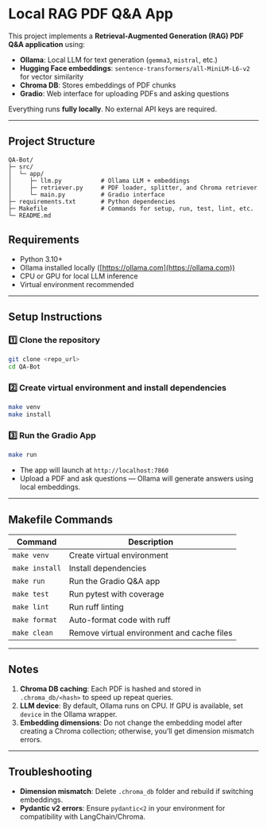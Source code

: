 # Local RAG PDF Q&A App

This project implements a **Retrieval-Augmented Generation (RAG) PDF Q&A application** using:

- **Ollama**: Local LLM for text generation (`gemma3`, `mistral`, etc.)  
- **Hugging Face embeddings**: `sentence-transformers/all-MiniLM-L6-v2` for vector similarity  
- **Chroma DB**: Stores embeddings of PDF chunks  
- **Gradio**: Web interface for uploading PDFs and asking questions  

Everything runs **fully locally**. No external API keys are required.  

---

## Project Structure

```
QA-Bot/
├─ src/
│  └─ app/
│     ├─ llm.py           # Ollama LLM + embeddings
│     ├─ retriever.py     # PDF loader, splitter, and Chroma retriever
│     └─ main.py          # Gradio interface
├─ requirements.txt       # Python dependencies
├─ Makefile               # Commands for setup, run, test, lint, etc.
└─ README.md

````

## Requirements

- Python 3.10+  
- Ollama installed locally ([https://ollama.com](https://ollama.com))  
- CPU or GPU for local LLM inference  
- Virtual environment recommended  

---

## Setup Instructions

### 1️⃣ Clone the repository

```bash
git clone <repo_url>
cd QA-Bot
````

### 2️⃣ Create virtual environment and install dependencies

```bash
make venv
make install
```

### 3️⃣ Run the Gradio App

```bash
make run
```

* The app will launch at `http://localhost:7860`
* Upload a PDF and ask questions — Ollama will generate answers using local embeddings.

---

## Makefile Commands

| Command        | Description                                |
| -------------- | ------------------------------------------ |
| `make venv`    | Create virtual environment                 |
| `make install` | Install dependencies                       |
| `make run`     | Run the Gradio Q\&A app                    |
| `make test`    | Run pytest with coverage                   |
| `make lint`    | Run ruff linting                           |
| `make format`  | Auto-format code with ruff                 |
| `make clean`   | Remove virtual environment and cache files |

---

## Notes

1. **Chroma DB caching**: Each PDF is hashed and stored in `.chroma_db/<hash>` to speed up repeat queries.
2. **LLM device**: By default, Ollama runs on CPU. If GPU is available, set `device` in the Ollama wrapper.
3. **Embedding dimensions**: Do not change the embedding model after creating a Chroma collection; otherwise, you’ll get dimension mismatch errors.

---

## Troubleshooting

* **Dimension mismatch**: Delete `.chroma_db` folder and rebuild if switching embeddings.
* **Pydantic v2 errors**: Ensure `pydantic<2` in your environment for compatibility with LangChain/Chroma.
